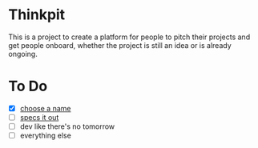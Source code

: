 # Thinkpit

This is a project to create a platform for people to pitch their projects and get people onboard, whether the project is still an idea or is already ongoing.

# To Do
  - [x] [choose a name](https://github.com/ctrlaltdev/devcoop/issues/2)
  - [ ] [specs it out](https://github.com/ctrlaltdev/devcoop/wiki/Specifications)
  - [ ] dev like there's no tomorrow
  - [ ] everything else
